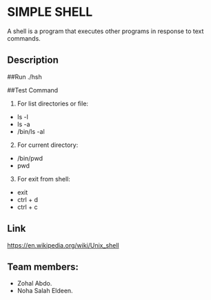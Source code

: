 # SIMPLE SHELL
A shell is a program that executes other programs in response to text commands.

## Description

##Run
./hsh

##Test Command
1. For list directories or file:
* ls -l
* ls -a
* /bin/ls -al
2. For current directory:
* /bin/pwd
* pwd
3. For exit from shell:
* exit
* ctrl + d
* ctrl + c

## Link
<https://en.wikipedia.org/wiki/Unix_shell>

## Team members:
* Zohal Abdo.
* Noha Salah Eldeen.
